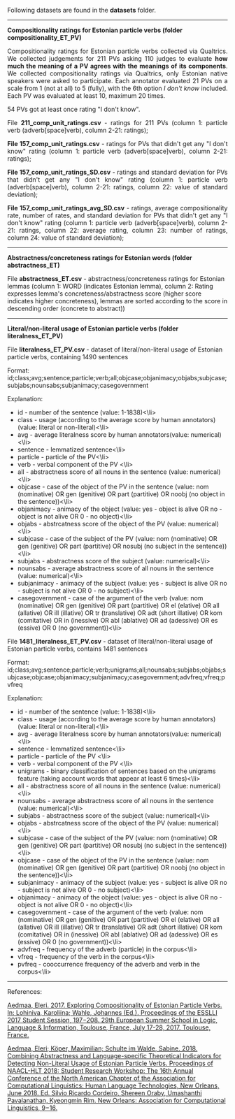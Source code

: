 Following datasets are found in the <b>datasets</b> folder.

---------

<b>Compositionality ratings for Estonian particle verbs (folder compositionality_ET_PV)</b>

<p align="justify">Compositionality ratings for Estonian particle verbs collected via Qualtrics. We collected judgements for 211 PVs asking 110 judges to evaluate <b>how much the meaning of a PV agrees with the meanings of its components</b>. We collected compositionality ratings via Qualtrics, only Estonian native speakers were asked to participate. Each annotator evaluated 21 PVs on a scale from 1 (not at all) to 5 (fully), with the 6th option <i>I don't know</i> included. Each PV was evaluated at least 10, maximum 20 times.</p>

54 PVs got at least once rating "I don't know". 

<p align="justify">File <b>211_comp_unit_ratings.csv</b> - ratings for 211 PVs (column 1: particle verb (adverb[space]verb), column 2-21: ratings);</p>

<p align="justify"><b>File 157_comp_unit_ratings.csv</b> - ratings for PVs that didn't get any "I don't know" rating (column 1: particle verb (adverb[space]verb), column 2-21: ratings);</p>

<p align="justify"><b>File 157_comp_unit_ratings_SD.csv</b> - ratings and standard deviation for PVs that didn't get any "I don't know" rating (column 1: particle verb (adverb[space]verb), column 2-21: ratings, column 22: value of standard deviation);</p>

<p align="justify"><b>File 157_comp_unit_ratings_avg_SD.csv</b> - ratings, average compositionality rate, number of rates, and standard deviation for PVs that didn't get any "I don't know" rating (column 1: particle verb (adverb[space]verb), column 2-21: ratings, column 22: average rating, column 23: number of ratings, column 24: value of standard deviation);</p>

---------

<b>Abstractness/concreteness ratings for Estonian words (folder abstractness_ET)</b>

File <b>abstractness_ET.csv</b> - abstractness/concreteness ratings for Estonian lemmas (column 1: WORD (indicates Estonian lemma), column 2: Rating expresses lemma's concreteness/abstractness score (higher score indicates higher concreteness), lemmas are sorted according to the score in descending order (concrete to abstract))

---------

<b>Literal/non-literal usage of Estonian particle verbs (folder literalness_ET_PV)</b>

File <b>literalness_ET_PV.csv</b> - dataset of literal/non-literal usage of Estonian particle verbs, containing 1490 sentences

Format: id;class;avg;sentence;particle;verb;all;objcase;objanimacy;objabs;subjcase;subjabs;nounsabs;subjanimacy;casegovernment

Explanation: 
<ul>
<li>id - number of the sentence (value: 1-1838)<\li>

<li>class - usage (according to the average score by human annotators) (value: literal or non-literal)<\li>

<li>avg - average literalness score by human annotators(value: numerical)<\li>

<li>sentence - lemmatized sentence<\li>

<li>particle - particle of the PV<\li> 

<li>verb - verbal component of the PV <\li>

<li>all - abstractness score of all nouns in the sentence (value: numerical)<\li>

<li>objcase - case of the object of the PV in the sentence (value: nom (nominative) OR gen (genitive) OR part (partitive) OR noobj (no object in the sentence))<\li>

<li>objanimacy - animacy of the object (value: yes - object is alive OR no - object is not alive OR 0 - no object)<\li>

<li>objabs - abstrcatness score of the object of the PV (value: numerical)<\li>

<li>subjcase - case of the subject of the PV (value: nom (nominative) OR gen (genitive) OR part (partitive) OR nosubj (no subject in the sentence))<\li>

<li>subjabs - abstractness score of the subject (value: numerical)<\li>

<li>nounsabs - average abstractness score of all nouns in the sentence (value: numerical)<\li>

<li>subjanimacy - animacy of the subject (value: yes - subject is alive OR no - subject is not alive OR 0 - no subject)<\li>

<li>casegovernment - case of the argument of the verb (value: nom (nominative) OR gen (genitive) OR part (partitive) OR el (elative) OR all (allative) OR ill (illative) OR tr (translative) OR adt (short illative) OR kom (comitative) OR in (inessive) OR abl (ablative) OR ad (adessive) OR es (essive) OR 0 (no government))<\li>
</ul>

File <b>1481_literalness_ET_PV.csv</b> - dataset of literal/non-literal usage of Estonian particle verbs, contains 1481 sentences

Format: id;class;avg;sentence;particle;verb;unigrams;all;nounsabs;subjabs;objabs;subjcase;objcase;objanimacy;subjanimacy;casegovernment;advfreq;vfreq;pvfreq

Explanation: 
<ul>
<li>id - number of the sentence (value: 1-1838)<\li>

<li>class - usage (according to the average score by human annotators) (value: literal or non-literal)<\li>

<li>avg - average literalness score by human annotators(value: numerical)<\li>

<li>sentence - lemmatized sentence<\li>

<li>particle - particle of the PV <\li>

<li>verb - verbal component of the PV <\li>

<li>unigrams - binary classification of sentences based on the unigrams feature (taking account words that appear at least 6 times)<\li>

<li>all - abstractness score of all nouns in the sentence (value: numerical)<\li>

<li>nounsabs - average abstractness score of all nouns in the sentence (value: numerical)<\li>

<li>subjabs - abstractness score of the subject (value: numerical)<\li>

<li>objabs - abstrcatness score of the object of the PV (value: numerical)<\li>

<li>subjcase - case of the subject of the PV (value: nom (nominative) OR gen (genitive) OR part (partitive) OR nosubj (no subject in the sentence))<\li>

<li>objcase - case of the object of the PV in the sentence (value: nom (nominative) OR gen (genitive) OR part (partitive) OR noobj (no object in the sentence))<\li>

<li>subjanimacy - animacy of the subject (value: yes - subject is alive OR no - subject is not alive OR 0 - no subject)<\li>

<li>objanimacy - animacy of the object (value: yes - object is alive OR no - object is not alive OR 0 - no object)<\li>

<li>casegovernment - case of the argument of the verb (value: nom (nominative) OR gen (genitive) OR part (partitive) OR el (elative) OR all (allative) OR ill (illative) OR tr (translative) OR adt (short illative) OR kom (comitative) OR in (inessive) OR abl (ablative) OR ad (adessive) OR es (essive) OR 0 (no government))<\li>

<li>advfreq - frequency of the adverb (particle) in the corpus<\li>

<li>vfreq - frequency of the verb in the corpus<\li>

<li>pvfreq - cooccurrence frequency of the adverb and verb in the corpus<\li>
</ul>

---------

References:

<a href="http://www2.sfs.nphil.uni-tuebingen.de/esslli-stus-2017/preproceedings_stus_2017.pdf#page=197">Aedmaa, Eleri. 2017. Exploring Compositionality of Estonian Particle Verbs. In: Lohiniva, Karoliina; Wahle, Johannes (Ed.). Proceedings of the ESSLLI 2017 Student Session, 197−208. 29th European Summer School in Logic, Language & Information, Toulouse, France, July 17-28, 2017. Toulouse, France.</a>

<a href="http://aclweb.org/anthology/N18-4002">Aedmaa, Eleri; Köper, Maximilian; Schulte im Walde, Sabine. 2018. Combining Abstractness and Language-specific Theoretical Indicators for Detecting Non-Literal Usage of Estonian Particle Verbs. Proceedings of NAACL-HLT 2018: Student Research Workshop: The 16th Annual Conference of the North American Chapter of the Association for Computational Linguistics: Human Language Technologies, New Orleans, June 2018. Ed. Silvio Ricardo Cordeiro, Shereen Oraby, Umashanthi Pavalanathan, Kyeongmin Rim. New Orleans: Association for Computational Linguistics, 9−16.</a>

 




